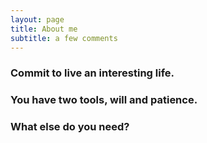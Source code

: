 ```yaml
---
layout: page
title: About me
subtitle: a few comments
---
```


### Commit to live an interesting life.  

### You have two tools, will and patience.

### What else do you need?



